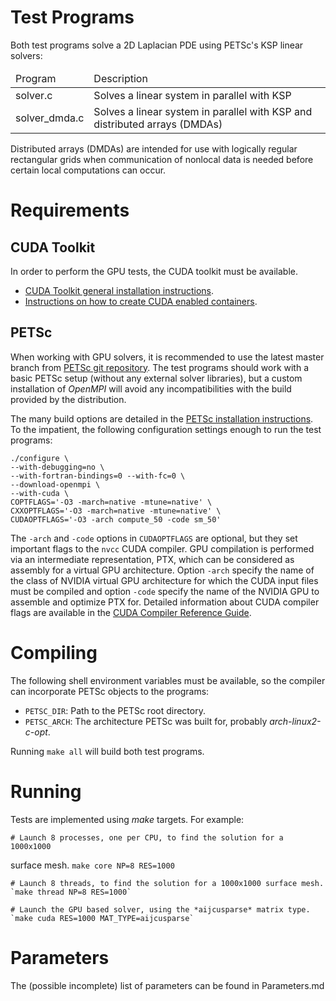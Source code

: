 # Test Programs

Both test programs solve a 2D Laplacian PDE using PETSc's KSP linear solvers:

<table>
<thead>
<tr><td>Program</td><td>Description</td></tr>
</thead>
<tbody>
<tr><td>solver.c</td><td>Solves a linear system in parallel with KSP</td></tr>
<tr><td>solver_dmda.c</td><td>Solves a linear system in parallel with KSP and 
distributed arrays (DMDAs)</td></tr>
</tbody>
</table>

Distributed arrays (DMDAs) are intended for use with logically regular 
rectangular grids when communication of nonlocal data is needed before certain 
local computations can occur.

# Requirements

## CUDA Toolkit

In order to perform the GPU tests, the CUDA toolkit must be available.

- [CUDA Toolkit general installation 
instructions](https://developer.nvidia.com/cuda-downloads).
- [Instructions on how to create CUDA enabled 
containers](https://github.com/lcnsqr/petsc-arg/wiki/CUDA-enabled-Linux-Containers).

## PETSc

When working with GPU solvers, it is recommended to use the latest master 
branch from [PETSc git repository](https://gitlab.com/petsc/petsc.git). The 
test programs should work with a basic PETSc setup (without any external solver 
libraries), but a custom installation of *OpenMPI* will avoid any 
incompatibilities with the build provided by the distribution.

The many build options are detailed in the [PETSc installation 
instructions](https://www.mcs.anl.gov/petsc/documentation/installation.html). 
To the impatient, the following configuration settings enough to run the test 
programs:

    ./configure \
    --with-debugging=no \
    --with-fortran-bindings=0 --with-fc=0 \
    --download-openmpi \
    --with-cuda \
    COPTFLAGS='-O3 -march=native -mtune=native' \
    CXXOPTFLAGS='-O3 -march=native -mtune=native' \
    CUDAOPTFLAGS='-O3 -arch compute_50 -code sm_50'

The `-arch` and `-code` options in `CUDAOPTFLAGS` are optional, but they set 
important flags to the `nvcc` CUDA compiler. GPU compilation is performed via 
an intermediate representation, PTX, which can be considered as assembly for a 
virtual GPU architecture.  Option `-arch` specify the name of the class of 
NVIDIA virtual GPU architecture for which the CUDA input files must be compiled 
and option `-code` specify the name of the NVIDIA GPU to assemble and optimize 
PTX for. Detailed information about CUDA compiler flags are available in the 
[CUDA Compiler Reference 
Guide](https://docs.nvidia.com/cuda/cuda-compiler-driver-nvcc/index.html).

# Compiling

The following shell environment variables must be available, so the compiler 
can incorporate PETSc objects to the programs:

- `PETSC_DIR`: Path to the PETSc root directory.
- `PETSC_ARCH`: The architecture PETSc was built for, probably 
*arch-linux2-c-opt*.

Running `make all` will build both test programs.

# Running

Tests are implemented using *make* targets. For example:

    # Launch 8 processes, one per CPU, to find the solution for a 1000x1000 
surface mesh.
    `make core NP=8 RES=1000`
    
    # Launch 8 threads, to find the solution for a 1000x1000 surface mesh.
    `make thread NP=8 RES=1000`
    
    # Launch the GPU based solver, using the *aijcusparse* matrix type.
    `make cuda RES=1000 MAT_TYPE=aijcusparse`

# Parameters

The (possible incomplete) list of parameters can be found in Parameters.md
